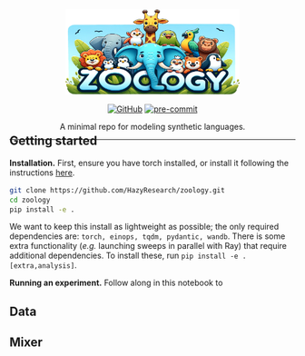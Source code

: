 <div align="center" style="margin-bottom:-40px">
    <img src="banner.png" height=150 alt="Meerkat logo"/> 

[![GitHub](https://img.shields.io/github/license/HazyResearch/meerkat)](https://img.shields.io/github/license/HazyResearch/meerkat)
[![pre-commit](https://img.shields.io/badge/pre--commit-enabled-brightgreen?logo=pre-commit&logoColor=white)](https://github.com/pre-commit/pre-commit)

A minimal repo for modeling synthetic languages. 

---

</div>

## Getting started

**Installation.** First, ensure you have torch installed, or install it following the instructions [here](https://pytorch.org/get-started/locally/).
 
```bash
git clone https://github.com/HazyResearch/zoology.git
cd zoology
pip install -e . 
```
We want to keep this install as lightweight as possible; the only required dependencies are: `torch, einops, tqdm, pydantic, wandb`. There is some extra functionality (*e.g.* launching sweeps in parallel with Ray) that require additional dependencies. To install these, run `pip install -e .[extra,analysis]`.

**Running an experiment.** Follow along in this notebook to 

## Data



## Mixer





